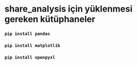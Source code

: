 # share_analysis için yüklenmesi gereken kütüphaneler 
### `pip install pandas`
### `pip install matplotlib`
### `pip install openpyxl`
